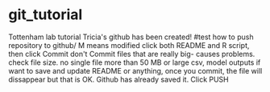 # git_tutorial
Tottenham lab tutorial
Tricia's github has been created! #test how to push repository to github/ M means modified
click both README and R script, then click Commit
don't Commit files that are really big- causes problems. check file size. no single file more than 50 MB or large csv, model outputs
if want to save and update README or anything, once you commit, the file will dissappear but that is OK. Github has already saved it. Click PUSH